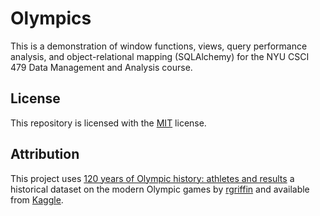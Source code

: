 # Olympics

This is a demonstration of window functions, views, query performance analysis,
and object-relational mapping (SQLAlchemy) for the NYU CSCI 479 Data Management
and Analysis course.

## License

This repository is licensed with the [MIT](LICENSE.txt) license.

## Attribution

This project uses
[120 years of Olympic history: athletes and results](https://www.kaggle.com/datasets/heesoo37/120-years-of-olympic-history-athletes-and-results)
a historical dataset on the modern Olympic games by
[rgriffin](https://www.kaggle.com/heesoo37) and available from
[Kaggle](https://www.kaggle.com).
